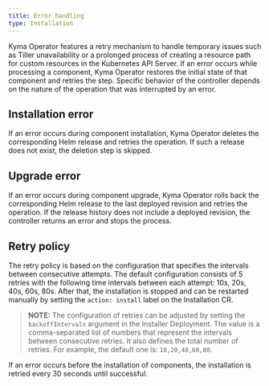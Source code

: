 ```yaml
---
title: Error handling
type: Installation
---
```


Kyma Operator features a retry mechanism to handle temporary issues such as Tiller unavailability or a prolonged process of creating a resource path for custom resources in the Kubernetes API Server. 
If an error occurs while processing a component, Kyma Operator restores the initial state of that component and retries the step. Specific behavior of the controller depends on the nature of the operation that was interrupted by an error.

## Installation error

If an error occurs during component installation, Kyma Operator deletes the corresponding Helm release and retries the operation. If such a release does not exist, the deletion step is skipped.

## Upgrade error

If an error occurs during component upgrade, Kyma Operator rolls back the corresponding Helm release to the last deployed revision and retries the operation. If the release history does not include a deployed revision, the controller returns an error and stops the process. 

## Retry policy
 
The retry policy is based on the configuration that specifies the intervals between consecutive attempts. The default configuration consists of 5 retries with the following time intervals between each attempt: 10s, 20s, 40s, 60s, 80s. After that, the installation is stopped and can be restarted manually by setting the `action: install` label on the Installation CR. 

> **NOTE:** The configuration of retries can be adjusted by setting the `backoffIntervals` argument in the Installer Deployment. The value is a comma-separated list of numbers that represent the intervals between consecutive retries. It also defines the total number of retries. For example, the default one is: `10,20,40,60,80`.

If an error occurs before the installation of components, the installation is retried every 30 seconds until successful.
